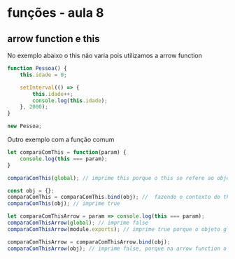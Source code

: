 # funções - aula 8
## arrow function e this

No exemplo abaixo o this não varia pois utilizamos a arrow function

```javascript
function Pessoa() {
    this.idade = 0;

    setInterval(() => {
        this.idade++;
        console.log(this.idade);
    }, 2000);
}

new Pessoa;
```

Outro exemplo com a função comum

```javascript
let comparaComThis = function(param) {
    console.log(this === param);
}

comparaComThis(global); // imprime this porque o this se refere ao objeto global
```

```javascript
const obj = {};
comparaComThis = comparaComThis.bind(obj); //  fazendo o contexto do this apontar para o obj
comparaComThis(obj); // imprime true

let comparaComThisArrow = param => console.log(this === param);
comparaComThisArrow(global); // imprime false
comparaComThisArrow(module.exports); // imprime true porque o objeto global é o modulo

comparaComThisArrow = comparaComThisArrow.bind(obj);
comparaComThisArrow(obj); // imprime false, porque na arrow function o this não varia, mesmo usando o bind
```
